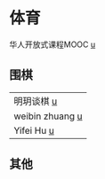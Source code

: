 # 体育

华人开放式课程MOOC [u](https://www.youtube.com/c/%E5%8D%8E%E4%BA%BA%E5%BC%80%E6%94%BE%E5%BC%8F%E8%AF%BE%E7%A8%8BMOOC/playlists)

## 围棋

|                                                                                       |
| ------------------------------------------------------------------------------------- |
| 明玥谈棋 [u](https://www.youtube.com/channel/UCt6XChx1eio8URP5mHxWIUw/videos)             |
| weibin zhuang [u](https://www.youtube.com/channel/UCUgEQjTuP5SQHk7O4fgOcgQ/playlists) |
| Yifei Hu [u](https://www.youtube.com/channel/UCfGY9xUbDuSGWO-t5nIC33A/playlists)      |

## 其他

